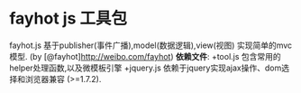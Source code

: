 fayhot js 工具包
======
fayhot.js 基于publisher(事件广播),model(数据逻辑),view(视图) 实现简单的mvc模型. (by [@fayhot]http://weibo.com/fayhot)
**依赖文件**:
+tool.js   包含常用的helper处理函数,以及微模板引擎
+jquery.js 依赖于jquery实现ajax操作、dom选择和浏览器兼容 (>=1.7.2).
